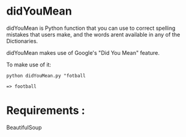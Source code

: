 didYouMean
==========

didYouMean is Python function that you can use to correct spelling mistakes that users make, and the words arent available in any of the Dictionaries.

didYouMean makes use of Google's "Did You Mean" feature.

To make use of it:

	python didYouMean.py "fotball

	=> football


Requirements :
============

BeautifulSoup
